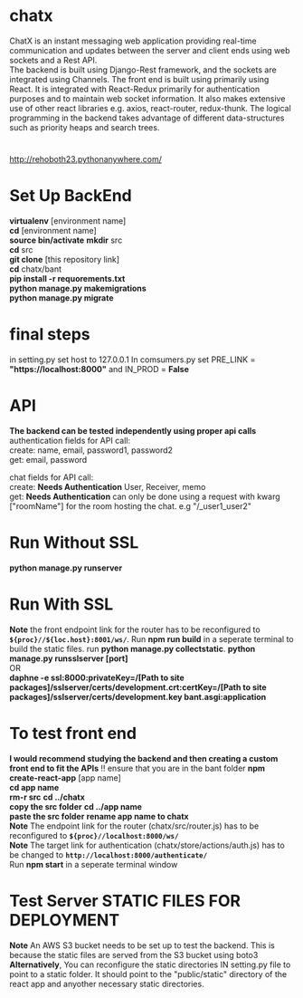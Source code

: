 # chatx
ChatX is an instant messaging web application providing real-time communication and updates between the server and client ends using web sockets and a Rest API.  
The backend is built using Django-Rest framework, and the sockets are integrated using Channels. The front end is built using primarily using React. It is integrated with React-Redux primarily for authentication purposes and to maintain web socket information. It also makes extensive use of other react libraries e.g. axios, react-router, redux-thunk.
The logical programming in the backend takes advantage of different data-structures such as priority heaps and search trees.

#
http://rehoboth23.pythonanywhere.com/
#

# Set Up BackEnd
**virtualenv** [environment name]  
**cd** [environment name]  
**source bin/activate**
**mkdir** src    
**cd** src  
**git clone** [this repository link]  
**cd** chatx/bant   
**pip install  -r requorements.txt**   
**python manage.py makemigrations**  
**python manage.py migrate**

# final steps
in setting.py set host to 127.0.0.1
In comsumers.py set PRE_LINK = **"https://localhost:8000"** and IN_PROD = **False**

# API
**The backend can be tested independently using proper api calls**  
authentication fields for API call:   
create: name, email, password1, password2  
get: email, password  

chat fields for API call:  
create: **Needs Authentication** User, Receiver, memo  
get: **Needs Authentication** can only be done using a request with kwarg ["roomName"] for the room hosting the chat. e.g "<link>/_user1_user2"  

# Run Without SSL
**python manage.py runserver**

# Run With SSL
**Note** the front endpoint link for the router has to be reconfigured to **`${proc}//${loc.host}:8001/ws/`**. Run **npm run build** in a seperate terminal to build the static files. run **python manage.py collectstatic**. 
**python manage.py runsslserver [port]**  
OR  
**daphne -e ssl:8000:privateKey=/[Path to site packages]/sslserver/certs/development.crt:certKey=/[Path to site packages]/sslserver/certs/development.key bant.asgi:application**

# To test front end
**I would recommend studying the backend and then creating a custom front end to fit the APIs**
!! ensure that you are in the bant folder
**npm create-react-app** [app name]  
**cd app name**  
**rm-r src** 
**cd ../chatx**   
**copy the src folder**
**cd ../app name**  
**paste the src folder**
**rename app name to chatx**  
**Note** The endpoint link for the router (chatx/src/router.js) has to be reconfigured to **`${proc}//localhost:8000/ws/`**  
**Note** The target link for authentication (chatx/store/actions/auth.js) has to be changed to **`http://localhost:8000/authenticate/`**  
Run **npm start** in a seperate terminal window 

# Test Server STATIC FILES FOR DEPLOYMENT
**Note** An AWS S3 bucket needs to be set up to test the backend. This is because the static files are served from the S3 bucket using boto3  
**Alternatively**, You can reconfigure the static directories IN setting.py file to point to a static folder. It should point to the "public/static" directory of the react app and anyother necessary static directories.





